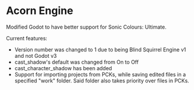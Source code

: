 
# Acorn Engine
Modified Godot to have better support for Sonic Colours: Ultimate.

Current features:
- Version number was changed to 1 due to being Blind Squirrel Engine v1 and not Godot v3
- cast_shadow's default was changed from On to Off
- cast_character_shadow has been added
- Support for importing projects from PCKs, while saving edited files in a specified "work" folder. Said folder also takes priority over files in PCKs.
